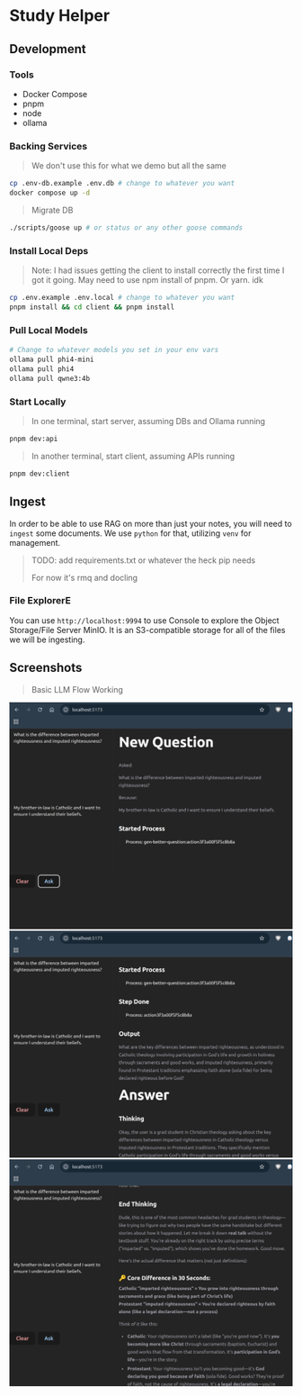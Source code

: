 # Study Helper

## Development

### Tools

- Docker Compose
- pnpm
- node
- ollama

### Backing Services

> We don't use this for what we demo but all the same

```sh
cp .env-db.example .env.db # change to whatever you want
docker compose up -d
```

> Migrate DB

```sh
./scripts/goose up # or status or any other goose commands
```

### Install Local Deps

> Note: I had issues getting the client to install correctly
> the first time I got it going. May need to use npm install
> of pnpm. Or yarn. idk

```sh
cp .env.example .env.local # change to whatever you want
pnpm install && cd client && pnpm install
```

### Pull Local Models

```sh
# Change to whatever models you set in your env vars
ollama pull phi4-mini
ollama pull phi4
ollama pull qwne3:4b
```

### Start Locally

> In one terminal, start server, assuming DBs and Ollama running

```sh
pnpm dev:api
```

> In another terminal, start client, assuming APIs running

```sh
pnpm dev:client
```

## Ingest

In order to be able to use RAG on more than just your notes,
you will need to `ingest` some documents. We use `python` for
that, utilizing `venv` for management.

> TODO: add requirements.txt or whatever the heck pip needs
>
> For now it's rmq and docling

### File ExplorerE

You can use `http://localhost:9994` to use Console to explore
the Object Storage/File Server MinIO. It is an S3-compatible
storage for all of the files we will be ingesting.

## Screenshots

> Basic LLM Flow Working

![Basic Steps](./artifacts/imgs/steps.png)
![Step Output](./artifacts/imgs/steps-output.png)
![Basic Thinking and Response](./artifacts/imgs/after-thinking.png)
